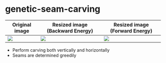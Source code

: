 # genetic-seam-carving
Original image | Resized image (Backward Energy) | Resized image (Forward Energy)
----- | ----------------------------- | ----------------------------
![](input/bench.jpg) | ![](output/backward_bench.jpg) | ![](output/forward_bench.jpg)

- Perform carving both vertically and horizontally
- Seams are determined greedily
